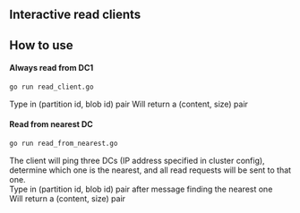 Interactive read clients
--------- 
## How to use
#### Always read from DC1
```sh
go run read_client.go
```
Type in (partition id, blob id) pair 
Will return a (content, size) pair
#### Read from nearest DC
```sh
go run read_from_nearest.go
```
The client will ping three DCs (IP address specified in cluster config), determine which one is the nearest, and all read requests will be sent to that one.   
Type in (partition id, blob id) pair after message finding the nearest one   
Will return a (content, size) pair
